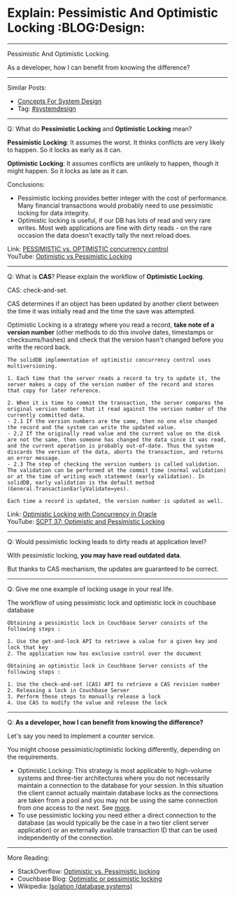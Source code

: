 # Explain: Pessimistic And Optimistic Locking     :BLOG:Design:


---

Pessimistic And Optimistic Locking.  

As a developer, how I can benefit from knowing the difference?  

---

Similar Posts:  
-   [Concepts For System Design](https://brain.dennyzhang.com/design-concept)
-   Tag: [#systemdesign](https://brain.dennyzhang.com/tag/systemdesign)

---

Q: What do **Pessimistic Locking** and **Optimistic Locking** mean?  

**Pessimistic Locking**: It assumes the worst. It thinks conflicts are very likely to happen. So it locks as early as it can.  

**Optimistic Locking**: It assumes conflicts are unlikely to happen, though it might happen. So it locks as late as it can.  

Conclusions:  
-   Pessimistic locking provides better integer with the cost of performance. Many financial transactions would probably need to use pessimistic locking for data integrity.
-   Optimistic locking is useful, if our DB has lots of read and very rare writes. Most web applications are fine with dirty reads - on the rare occasion the data doesn't exactly tally the next reload does.

Link: [PESSIMISTIC vs. OPTIMISTIC concurrency control](https://www.ibm.com/support/knowledgecenter/en/SSPK3V_7.0.0/com.ibm.swg.im.soliddb.sql.doc/doc/pessimistic.vs.optimistic.concurrency.control.html)  
YouTube: [Optimistic vs Pessimistic Locking](https://www.youtube.com/watch?v=VxGKvqHhU5c)  

---

Q: What is **CAS**? Please explain the workflow of **Optimistic Locking**.  

CAS: check-and-set.  

CAS determines if an object has been updated by another client between the time it was initially read and the time the save was attempted.  

Optimistic Locking is a strategy where you read a record, **take note of a version number** (other methods to do this involve dates, timestamps or checksums/hashes) and check that the version hasn't changed before you write the record back.  

    The solidDB implementation of optimistic concurrency control uses multiversioning.
    
    1. Each time that the server reads a record to try to update it, the server makes a copy of the version number of the record and stores that copy for later reference.
    
    2. When it is time to commit the transaction, the server compares the original version number that it read against the version number of the currently committed data.
    - 2.1 If the version numbers are the same, then no one else changed the record and the system can write the updated value.
    - 2.2 If the originally read value and the current value on the disk are not the same, then someone has changed the data since it was read, and the current operation is probably out-of-date. Thus the system discards the version of the data, aborts the transaction, and returns an error message.
    - 2.3 The step of checking the version numbers is called validation. The validation can be performed at the commit time (normal validation) or at the time of writing each statement (early validation). In solidDB, early validation is the default method (General.TransactionEarlyValidate=yes).
    
    Each time a record is updated, the version number is updated as well.

Link: [Optimistic Locking with Concurrency in Oracle](http://www.orafaq.com/papers/locking.pdf)  
YouTube: [SCPT 37: Optimistic and Pessimistic Locking](https://www.youtube.com/watch?v=oKXGAOho1JM)  

---

Q: Would pessimistic locking leads to dirty reads at application level?  

With pessimistic locking, **you may have read outdated data**.  

But thanks to CAS mechanism, the updates are guaranteed to be correct.  

---

Q: Give me one example of locking usage in your real life.  

The workflow of using pessimistic lock and optimistic lock in couchbase database  

    Obtaining a pessimistic lock in Couchbase Server consists of the following steps :
    
    1. Use the get-and-lock API to retrieve a value for a given key and lock that key
    2. The application now has exclusive control over the document

    Obtaining an optimistic lock in Couchbase Server consists of the following steps :
    
    1. Use the check-and-set (CAS) API to retrieve a CAS revision number
    2. Releasing a lock in Couchbase Server
    3. Perform these steps to manually release a lock
    4. Use CAS to modify the value and release the lock

---

Q: **As a developer, how I can benefit from knowing the difference?**  

Let's say you need to implement a counter service.  

You might choose pessimistic/optimistic locking differently, depending on the requirements.  

-   Optimistic Locking: This strategy is most applicable to high-volume systems and three-tier architectures where you do not necessarily maintain a connection to the database for your session. In this situation the client cannot actually maintain database locks as the connections are taken from a pool and you may not be using the same connection from one access to the next. See [more](https://stackoverflow.com/a/129397).
-   To use pessimistic locking you need either a direct connection to the database (as would typically be the case in a two tier client server application) or an externally available transaction ID that can be used independently of the connection.

---

More Reading:  
-   StackOverflow: [Optimistic vs. Pessimistic locking](https://stackoverflow.com/questions/129329/optimistic-vs-pessimistic-locking/)
-   Couchbase Blog: [Optimistic or pessimistic locking](https://blog.couchbase.com/optimistic-or-pessimistic-locking-which-one-should-you-pick/)
-   Wikipedia: [Isolation (database systems)](https://en.wikipedia.org/wiki/Isolation_(database_systems))